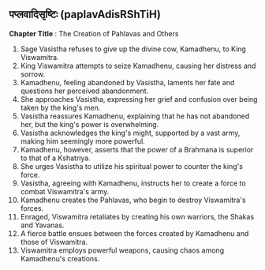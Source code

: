 ## पप्लवादिसृष्टिः (paplavAdisRShTiH)

**Chapter Title** : The Creation of Pahlavas and Others

1. Sage Vasistha refuses to give up the divine cow, Kamadhenu, to King Viswamitra.
2. King Viswamitra attempts to seize Kamadhenu, causing her distress and sorrow.
3. Kamadhenu, feeling abandoned by Vasistha, laments her fate and questions her perceived abandonment.
4. She approaches Vasistha, expressing her grief and confusion over being taken by the king's men.
5. Vasistha reassures Kamadhenu, explaining that he has not abandoned her, but the king's power is overwhelming.
6. Vasistha acknowledges the king's might, supported by a vast army, making him seemingly more powerful.
7. Kamadhenu, however, asserts that the power of a Brahmana is superior to that of a Kshatriya.
8. She urges Vasistha to utilize his spiritual power to counter the king's force.
9. Vasistha, agreeing with Kamadhenu, instructs her to create a force to combat Viswamitra's army.
10. Kamadhenu creates the Pahlavas, who begin to destroy Viswamitra's forces.
11. Enraged, Viswamitra retaliates by creating his own warriors, the Shakas and Yavanas.
12. A fierce battle ensues between the forces created by Kamadhenu and those of Viswamitra.
13. Viswamitra employs powerful weapons, causing chaos among Kamadhenu's creations.
